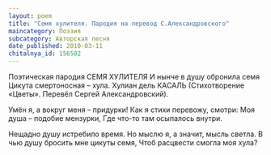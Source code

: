 ```yaml
---
layout: poem
title: "Семя хулителя. Пародия на перевод С.Александровского"
maincategory: Поэзия
subcategory: Авторская песня
date_published: 2010-03-11
chitalnya_id: 156582
---
```




Поэтическая пародия
СЕМЯ ХУЛИТЕЛЯ
И нынче в душу обронила семя 
Цикута смертоносная – хула.
Хулиан дель КАСАЛЬ
 (Стихотворение «Цветы».
 Перевёл Сергей Александровский).

Умён я, а вокруг меня – придурки! 
Как я стихи перевожу, смотри:
Моя душа – подобие мензурки,
Где что-то там осыпалось внутри.

Нещадно душу истребило время.
Но мыслю я, а значит, мысль светла.
В чью душу бросить мне цикуты семя,
Чтоб расцвести смогла моя хула?






